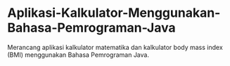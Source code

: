 # Aplikasi-Kalkulator-Menggunakan-Bahasa-Pemrograman-Java
Merancang aplikasi kalkulator matematika dan kalkulator body mass index (BMI) menggunakan Bahasa Pemrograman Java. 

